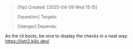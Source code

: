 
>[!tip] Created: [2025-04-09 Wed 15:15]

>[!question] Targets: 

>[!danger] Depends: 

As the cli boots, be nice to display the checks in a neat way: https://listr2.kilic.dev/
